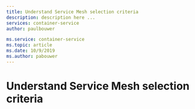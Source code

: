 ```yaml
---
title: Understand Service Mesh selection criteria
description: description here ...
services: container-service
author: paulbouwer

ms.service: container-service
ms.topic: article
ms.date: 10/9/2019
ms.author: pabouwer
---
```


# Understand Service Mesh selection criteria